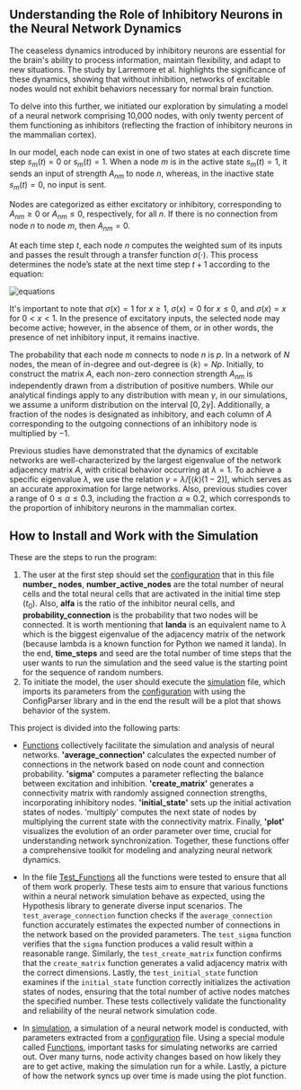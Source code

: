 ## Understanding the Role of Inhibitory Neurons in the Neural Network Dynamics

The ceaseless dynamics introduced by inhibitory neurons are essential for the brain's ability to process information, maintain flexibility, and adapt to new situations. The study by Larremore et al. highlights the significance of these dynamics, showing that without inhibition, networks of excitable nodes would not exhibit behaviors necessary for normal brain function.

To delve into this further, we initiated our exploration by simulating a model of a neural network comprising 10,000 nodes, with only twenty percent of them functioning as inhibitors (reflecting the fraction of inhibitory neurons in the mammalian cortex). 

In our model, each node can exist in one of two states at each discrete time step $s_m(t) = 0$ or $s_m(t) = 1$. When a node $m$ is in the active state $s_m(t) = 1$, it sends an input of strength $A_{nm}$ to node $n$, whereas, in the inactive state $s_m(t) = 0$, no input is sent. 

Nodes are categorized as either excitatory or inhibitory, corresponding to $A_{nm} \ge 0$ or $A_{nm} \leq 0$, respectively, for all $n$. If there is no connection from node $n$ to node $m$, then $A_{nm} = 0$. 

At each time step $t$, each node $n$ computes the weighted sum of its inputs and passes the result through a transfer function $\sigma(\cdot)$. This process determines the node’s state at the next time step $t+1$ according to the equation:

![equations](https://latex.codecogs.com/svg.image?{\color{White}\[s_n(t&plus;1)=1\text{with&space;probability&space;of}\sigma\left(\sum_{m=1}^{N}A_{nm}s_m(t)\right)\]})

It's important to note that $\sigma(x) = 1$ for $x \geq 1$, $\sigma(x) = 0$ for $x \leq 0$, and $\sigma(x) = x$ for $0 < x < 1$. In the presence of excitatory inputs, the selected node may become active; however, in the absence of them, or in other words, the presence of net inhibitory input, it remains inactive.

The probability that each node $m$ connects to node $n$ is $p$. In a network of $N$ nodes, the mean of in-degree and out-degree is $\langle k \rangle = Np$. Initially, to construct the matrix $A$, each non-zero connection strength $A_{nm}$ is independently drawn from a distribution of positive numbers. While our analytical findings apply to any distribution with mean $\gamma$, in our simulations, we assume a uniform distribution on the interval $[0, 2\gamma]$. Additionally, a fraction of the nodes is designated as inhibitory, and each column of $A$ corresponding to the outgoing connections of an inhibitory node is multiplied by $-1$.

Previous studies have demonstrated that the dynamics of excitable networks are well-characterized by the largest eigenvalue of the network adjacency matrix $A$, with critical behavior occurring at $\lambda = 1$. To achieve a specific eigenvalue $\lambda$, we use the relation $\gamma = \lambda / [\langle k \rangle (1-2)]$, which serves as an accurate approximation for large networks. Also, previous studies cover a range of $0 \leq \alpha \leq 0.3$, including the fraction $\alpha \approx 0.2$, which corresponds to the proportion of inhibitory neurons in the mammalian cortex.

## How to Install and Work with the Simulation

These are the steps to run the program:

1) The user at the first step should set the [configuration](https://github.com/R0oo0zbe/Inhibitory-neural-network-simulation/blob/main/configuration.txt) that in this file **number_ nodes**, **number_active_nodes** are the total number of neural cells and the total neural cells that are activated in the initial time step ($t_0$). Also, **alfa** is the ratio of the inhibitor neural cells, and **probability_connection** is the probability that two nodes will be connected. It is worth mentioning that **landa** is an equivalent name to $\lambda$ which is the biggest eigenvalue of the adjacency matrix of the network (because lambda is a known function for Python we named it landa). In the end, **time_steps** and seed are the total number of time steps that the user wants to run the simulation and the seed value is the starting point for the sequence of random numbers.
2) To initiate the model, the user should execute the [simulation](https://github.com/R0oo0zbe/Inhibitory-neural-network-simulation/blob/main/simulation.py) file, which imports its parameters from the [configuration](https://github.com/R0oo0zbe/Inhibitory-neural-network-simulation/blob/main/configuration.txt) with using the ConfigParser library and in the end the result will be a plot that shows behavior of the system.

This project is divided into the following parts:

- [Functions](https://github.com/R0oo0zbe/Inhibitory-neural-network-simulation/blob/main/Functions.py#L7) collectively facilitate the simulation and analysis of neural networks. **'average_connection'** calculates the expected number of connections in the network based on node count and connection probability. **'sigma'** computes a parameter reflecting the balance between excitation and inhibition. **'create_matrix'** generates a connectivity matrix with randomly assigned connection strengths, incorporating inhibitory nodes. **'initial_state'** sets up the initial activation states of nodes. 'multiply' computes the next state of nodes by multiplying the current state with the connectivity matrix. Finally, **'plot'** visualizes the evolution of an order parameter over time, crucial for understanding network synchronization. Together, these functions offer a comprehensive toolkit for modeling and analyzing neural network dynamics.

- In the file [Test_Functions](https://github.com/R0oo0zbe/Inhibitory-neural-network-simulation/blob/main/Test_Functions.py) all the functions were tested  to ensure that all of them work properly. These tests aim to ensure that various functions within a neural network simulation behave as expected, using the Hypothesis library to generate diverse input scenarios. The `test_average_connection` function checks if the `average_connection` function accurately estimates the expected number of connections in the network based on the provided parameters. The `test_sigma` function verifies that the `sigma` function produces a valid result within a reasonable range. Similarly, the `test_create_matrix` function confirms that the `create_matrix` function generates a valid adjacency matrix with the correct dimensions. Lastly, the `test_initial_state` function examines if the `initial_state` function correctly initializes the activation states of nodes, ensuring that the total number of active nodes matches the specified number. These tests collectively validate the functionality and reliability of the neural network simulation code.

- In [simulation](https://github.com/R0oo0zbe/Inhibitory-neural-network-simulation/blob/main/simulation.py), a simulation of a neural network model is conducted, with parameters extracted from a [configuration](https://github.com/R0oo0zbe/Inhibitory-neural-network-simulation/blob/main/configuration.txt) file. Using a special module called [Functions](https://github.com/R0oo0zbe/Inhibitory-neural-network-simulation/blob/main/Functions.py#L7), important tasks for simulating networks are carried out. Over many turns, node activity changes based on how likely they are to get active, making the simulation run for a while. Lastly, a picture of how the network syncs up over time is made using the plot function.





